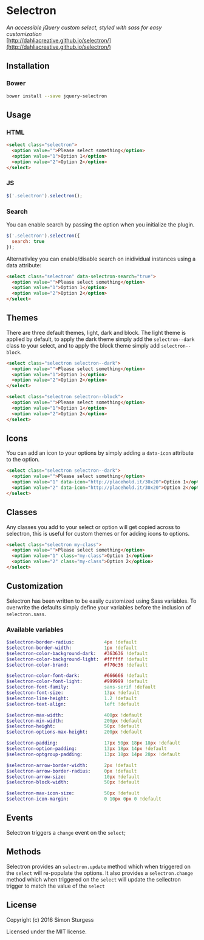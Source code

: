 # Selectron

_An accessible jQuery custom select, styled with sass for easy customization_  
[http://dahliacreative.github.io/selectron/](http://dahliacreative.github.io/selectron/)


## Installation

### Bower

```sh
bower install --save jquery-selectron
```

## Usage

### HTML

```html
<select class="selectron">
  <option value="">Please select something</option>
  <option value="1">Option 1</option>
  <option value="2">Option 2</option>
</select>
```

### JS

```js
$('.selectron').selectron();
```

### Search

You can enable search by passing the option when you initialize the plugin.

```js
$('.selectron').selectron({
  search: true
});
```

Alternativley you can enable/disable search on inidividual instances using a data attribute:

```html
<select class="selectron" data-selectron-search="true">
  <option value="">Please select something</option>
  <option value="1">Option 1</option>
  <option value="2">Option 2</option>
</select>
```

## Themes

There are three default themes, light, dark and block. The light theme is applied by default, to apply the dark theme simply add the `selectron--dark` class to your select, and to apply the block theme simply add `selectron--block`.

```html
<select class="selectron selectron--dark">
  <option value="">Please select something</option>
  <option value="1">Option 1</option>
  <option value="2">Option 2</option>
</select>
```

```html
<select class="selectron selectron--block">
  <option value="">Please select something</option>
  <option value="1">Option 1</option>
  <option value="2">Option 2</option>
</select>
```

## Icons

You can add an icon to your options by simply adding a `data-icon` attribute to the option.

```html
<select class="selectron selectron--dark">
  <option value="">Please select something</option>
  <option value="1" data-icon="http://placehold.it/30x20">Option 1</option>
  <option value="2" data-icon="http://placehold.it/30x20">Option 2</option>
</select>
```

## Classes

Any classes you add to your select or option will get copied across to selectron, this is useful for custom themes or for adding icons to options.

```html
<select class="selectron my-class">
  <option value="">Please select something</option>
  <option value="1" class="my-class">Option 1</option>
  <option value="2" class="my-class">Option 2</option>
</select>
```

## Customization

Selectron has been written to be easily customized using Sass variables. To overwrite the defaults simply define your variables before the inclusion of `selectron.sass`.

### Available variables

```sass
$selectron-border-radius:           4px !default
$selectron-border-width:            1px !default
$selectron-color-background-dark:   #363636 !default
$selectron-color-background-light:  #ffffff !default
$selectron-color-brand:             #f70c36 !default

$selectron-color-font-dark:         #666666 !default
$selectron-color-font-light:        #999999 !default
$selectron-font-family:             sans-serif !default
$selectron-font-size:               13px !default
$selectron-line-height:             1.2 !default
$selectron-text-align:              left !default

$selectron-max-width:               400px !default
$selectron-min-width:               200px !default
$selectron-height:                  50px !default
$selectron-options-max-height:      200px !default

$selectron-padding:                 17px 50px 18px 18px !default
$selectron-option-padding:          13px 18px 14px !default
$selectron-optgroup-padding:        13px 18px 14px 28px !default

$selectron-arrow-border-width:      2px !default
$selectron-arrow-border-radius:     0px !default
$selectron-arrow-size:              10px !default
$selectron-block-width:             50px !default

$selectron-max-icon-size:           50px !default
$selectron-icon-margin:             0 10px 0px 0 !default
```

## Events

Selectron triggers a `change` event on the `select`;

## Methods

Selectron provides an `selectron.update` method which when triggered on the `select` will re-populate the options. It also provides a `selectron.change` method which when triggered on the `select` will update the sellectron trigger to match the value of the `select`

## License

Copyright (c) 2016 Simon Sturgess

Licensed under the MIT license.
